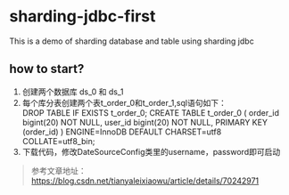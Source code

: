 # sharding-jdbc-first
This is a  demo of sharding database and table using sharding jdbc
## how to start?
1. 创建两个数据库 ds_0 和 ds_1
2. 每个库分表创建两个表t_order_0和t_order_1,sql语句如下：<br/>
DROP TABLE IF EXISTS t_order_0; 
CREATE TABLE t_order_0 ( 
order_id bigint(20) NOT NULL, 
user_id bigint(20) NOT NULL, 
PRIMARY KEY (order_id) 
) ENGINE=InnoDB DEFAULT CHARSET=utf8 COLLATE=utf8_bin; 
3. 下载代码，修改DateSourceConfig类里的username，password即可启动
> 参考文章地址：https://blog.csdn.net/tianyaleixiaowu/article/details/70242971
